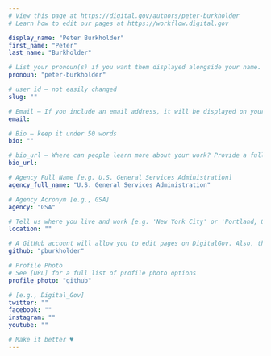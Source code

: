 ```yaml
---
# View this page at https://digital.gov/authors/peter-burkholder
# Learn how to edit our pages at https://workflow.digital.gov

display_name: "Peter Burkholder"
first_name: "Peter"
last_name: "Burkholder"

# List your pronoun(s) if you want them displayed alongside your name. If blank, we'll use just your name. Learn more http://mypronouns.org
pronoun: "peter-burkholder"

# user id — not easily changed
slug: ""

# Email — If you include an email address, it will be displayed on your profile page
email:

# Bio — keep it under 50 words
bio: ""

# bio_url — Where can people learn more about your work? Provide a full URL [e.g. 'https://www.example.gov/']
bio_url:

# Agency Full Name [e.g. U.S. General Services Administration]
agency_full_name: "U.S. General Services Administration"

# Agency Acronym [e.g., GSA]
agency: "GSA"

# Tell us where you live and work [e.g. 'New York City' or 'Portland, OR']
location: ""

# A GitHub account will allow you to edit pages on DigitalGov. Also, the image used in your GitHub account can be used to populate your digital.gov profile photo. Learn more about getting a Github account at [URL]
github: "pburkholder"

# Profile Photo
# See [URL] for a full list of profile photo options
profile_photo: "github"

# [e.g., Digital_Gov]
twitter: ""
facebook: ""
instagram: ""
youtube: ""

# Make it better ♥
---
```

